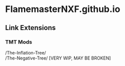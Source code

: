 # FlamemasterNXF.github.io
## Link Extensions 
### TMT Mods
/The-Inflation-Tree/ <br>
/The-Negative-Tree/ [VERY WIP, MAY BE BROKEN] <br>
